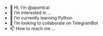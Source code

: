 - 👋 Hi, I’m @apontcai
- 👀 I’m interested in ...
- 🌱 I’m currently learning Python
- 💞️ I’m looking to collaborate on TelegramBot
- 📫 How to reach me ...

<!---
apontcai/apontcai is a ✨ special ✨ repository because its `README.md` (this file) appears on your GitHub profile.
You can click the Preview link to take a look at your changes.
--->
